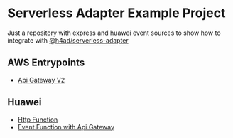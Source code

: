 # Serverless Adapter Example Project

Just a repository with express and huawei event sources to show how to integrate with [@h4ad/serverless-adapter](https://github.com/H4ad/serverless-adapter)
## AWS Entrypoints

- [Api Gateway V2](src/express/aws/api-gateway-v2.entry.ts)

## Huawei

- [Http Function](src/express/huawei/http-api-gateway.entry.ts)
- [Event Function with Api Gateway](src/express/huawei/event-api-gateway.entry.ts)
